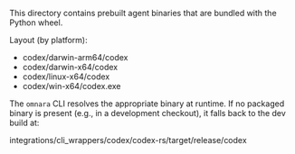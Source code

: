 This directory contains prebuilt agent binaries that are bundled with the Python wheel.

Layout (by platform):

- codex/darwin-arm64/codex
- codex/darwin-x64/codex
- codex/linux-x64/codex
- codex/win-x64/codex.exe

The `omnara` CLI resolves the appropriate binary at runtime. If no packaged binary
is present (e.g., in a development checkout), it falls back to the dev build at:

integrations/cli_wrappers/codex/codex-rs/target/release/codex


